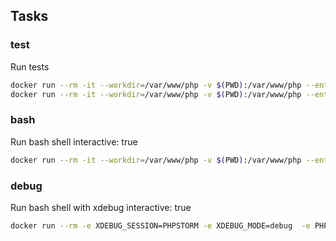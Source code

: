 ## Tasks

### test
Run tests
```sh
docker run --rm -it --workdir=/var/www/php -v $(PWD):/var/www/php --entrypoint bash vladitot/php83-swow-ubuntu-local:v0.1.16 -c -l "composer install"
docker run --rm -it --workdir=/var/www/php -v $(PWD):/var/www/php --entrypoint bash vladitot/php83-swow-ubuntu-local:v0.1.16 -c -l "vendor/bin/phpunit"
```

### bash
Run bash shell
interactive: true
```sh
docker run --rm -it --workdir=/var/www/php -v $(PWD):/var/www/php --entrypoint bash vladitot/php83-swow-ubuntu-local:v0.1.16 -c -l "bash"
```

### debug
Run bash shell with xdebug
interactive: true
```sh
docker run --rm -e XDEBUG_SESSION=PHPSTORM -e XDEBUG_MODE=debug  -e PHP_IDE_CONFIG='serverName=anodio-core' -it --workdir=/var/www/php -v $(PWD):/var/www/php --entrypoint bash vladitot/php83-swow-ubuntu-local:v0.1.16 -c -l "bash"
```
